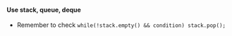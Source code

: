 
#### Use stack, queue, deque
- Remember to check `while(!stack.empty() && condition) stack.pop();`
